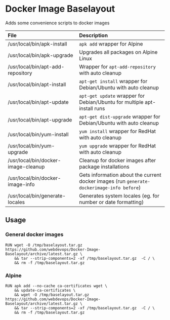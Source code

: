 # Docker Image Baselayout

Adds some convenience scripts to docker images


| File                                | Description                                                                               |
|:------------------------------------|:------------------------------------------------------------------------------------------|
| /usr/local/bin/apk-install          | `apk add` wrapper for Alpine                                                              |
| /usr/local/bin/apk-upgrade          | Upgrades all packages on Alpine Linux                                                     |
| /usr/local/bin/apt-add-repository   | Wrapper for `apt-add-repository` with auto cleanup                                        |
| /usr/local/bin/apt-install          | `apt-get install` wrapper for Debian/Ubuntu with auto cleanup                             |
| /usr/local/bin/apt-update           | `apt-get update` wrapper for Debian/Ubuntu for multiple apt-install runs                  |
| /usr/local/bin/apt-upgrade          | `apt-get dist-upgrade` wrapper for Debian/Ubuntu with auto cleanup                        |
| /usr/local/bin/yum-install          | `yum install` wrapper for RedHat with auto cleanup                                        |
| /usr/local/bin/yum-upgrade          | `yum upgrade` wrapper for RedHat with auto cleanup                                        |
| /usr/local/bin/docker-image-cleanup | Cleanup for docker images after package installations                                     |
| /usr/local/bin/docker-image-info    | Gets information about the current docker images (run `generate-dockerimage-info before`) |
| /usr/local/bin/generate-locales     | Generates system locales (eg. for number or date formatting)                              |


## Usage

### General docker images

    RUN wget -O /tmp/baselayout.tar.gz https://github.com/webdevops/Docker-Image-Baselayout/archive/latest.tar.gz \
        && tar --strip-components=2 -xf /tmp/baselayout.tar.gz  -C / \
        && rm -f /tmp/baselayout.tar.gz

### Alpine

    RUN apk add --no-cache ca-certificates wget \
        && update-ca-certificates \
        && wget -O /tmp/baselayout.tar.gz https://github.com/webdevops/Docker-Image-Baselayout/archive/latest.tar.gz \
        && tar --strip-components=2 -xf /tmp/baselayout.tar.gz  -C / \
        && rm -f /tmp/baselayout.tar.gz
